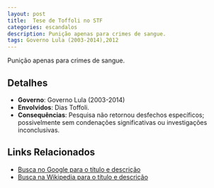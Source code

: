 ```yaml
---
layout: post
title:  Tese de Toffoli no STF
categories: escandalos
description: Punição apenas para crimes de sangue.
tags: Governo Lula (2003-2014),2012
---
```


Punição apenas para crimes de sangue.

## Detalhes
- **Governo**: Governo Lula (2003-2014)
- **Envolvidos**: Dias Toffoli.
- **Consequências**: Pesquisa não retornou desfechos específicos; possivelmente sem condenações significativas ou investigações inconclusivas.

## Links Relacionados
- [Busca no Google para o título e descrição](https://www.google.com/search?q=Tese%20de%20Toffoli%20no%20STF%20Puni%C3%A7%C3%A3o%20apenas%20para%20crimes%20de%20sangue.%20Governo%20Lula%20%282003-2014%29)
- [Busca na Wikipedia para o título e descrição](https://en.wikipedia.org/w/index.php?search=Tese%20de%20Toffoli%20no%20STF%20Puni%C3%A7%C3%A3o%20apenas%20para%20crimes%20de%20sangue.%20Governo%20Lula%20%282003-2014%29)
